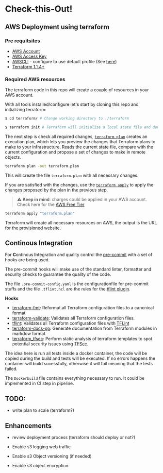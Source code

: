 # Check-this-Out!

## AWS Deployment using terraform
### Pre requitsites

- [AWS Account](https://aws.amazon.com/resources/create-account/)
- [AWS Access Key](https://aws.amazon.com/premiumsupport/knowledge-center/create-access-key/)
- [AWSCLI](https://docs.aws.amazon.com/cli/latest/userguide/getting-started-install.html) - configure to use default profile (See [here](https://docs.aws.amazon.com/cli/latest/userguide/cli-configure-quickstart.html#cli-configure-quickstart-config))
- [Terraform 1.1.4+](https://www.terraform.io/downloads)

### Required AWS resources

The terraform code in this repo will create a couple of resources in your AWS account.

With all tools installed/configure let's start by cloning this repo and initializing terraform:

```bash
$ cd terraform/ # Change working directory to ./terraform

$ terraform init # Terraform will initialize a local state file and download all required modules.
```

The next step is check all required changes, [`terraform plan`](https://www.terraform.io/cli/commands/plan) creates an execution plan, which lets you preview the changes that Terraform plans to make to your infrastructure. Reads the current state file, compare with the current configuration and propose a set of changes to make in remote objects.

```bash
terraform plan -out terraform.plan
```

This will create the file `terraform.plan` with all necessary changes.

If you are satisfied with the changes, use the [`terraform apply`](https://www.terraform.io/cli/commands/apply) to apply the changes proposed by the plan in the previous step.

> :warning: **Keep in mind**: charges could be applied in your AWS account. Check here for the [AWS Free Tier](https://docs.aws.amazon.com/awsaccountbilling/latest/aboutv2/billing-free-tier.html)

```bash
terraform apply "terraform.plan"
```

Terraform will create all necessary resources on AWS, the output is the URL for the provisioned website.


## Continous Integration
For **C**ontinous **I**ntegration and quality control the [pre-commit](https://pre-commit.com) with a set of hooks are being used.

The pre-commit hooks will make use of the standard linter, formatter and security checks to guarantee the quality of the code.

The file `.pre-commit-config.yaml` is the configurationfile for pre-commit stuffs and the file `.tflint.hcl` are the rules for the [tflint plugin](https://github.com/terraform-linters/tflint).

**Hooks**

- [terraform-fmt](https://github.com/antonbabenko/pre-commit-terraform#terraform_fmt): Reformat all Terraform configuration files to a canonical format
- [terraform-validate](https://github.com/antonbabenko/pre-commit-terraform#terraform_validate): Validates all Terraform configuration files.
- [tflint](https://github.com/antonbabenko/pre-commit-terraform#terraform_tflint): Validates all Terraform configuration files with [TFLint](https://github.com/terraform-linters/tflint)
- [terraform-docs-go](https://github.com/terraform-docs/terraform-docs): Generate documentation from Terraform modules in markdow format.
- [terraform_tfsec](git://github.com/antonbabenko/pre-commit-terraform): Perform static analysis of terraform templates to spot potential security issues using [TFSec](https://github.com/aquasecurity/tfsec).

The idea here is run all tests inside a docker container, the code will be copied during the build and tests will be executed. If no errors happens the container will build sucessfully, otherwise it will fail meaning that the tests failed.

The `Dockerbuild` file contains everything necessary to run. It could be implemented in CI step in pipeline.


## TODO:
- write plan to scale (terraform?)

## Enhancements
- review deployment process (terraform should deploy or not?)

- Enable s3 logging web traffic
- Enable s3 Object versioning (if needed)
- Enable s3 object encryption
